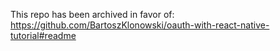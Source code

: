 This repo has been archived in favor of:
https://github.com/BartoszKlonowski/oauth-with-react-native-tutorial#readme
